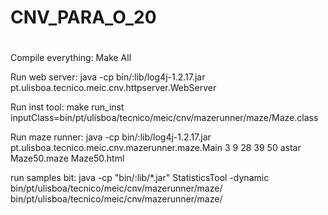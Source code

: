 # CNV_PARA_O_20
#

Compile everything: Make All

Run web server: java -cp bin/:lib/log4j-1.2.17.jar pt.ulisboa.tecnico.meic.cnv.httpserver.WebServer

Run inst tool: make run_inst inputClass=bin/pt/ulisboa/tecnico/meic/cnv/mazerunner/maze/Maze.class

Run maze runner: java -cp bin/:lib/log4j-1.2.17.jar pt.ulisboa.tecnico.meic.cnv.mazerunner.maze.Main 3 9 28 39 50 astar Maze50.maze Maze50.html


run samples bit:
java -cp "bin/:lib/*.jar" StatisticsTool -dynamic bin/pt/ulisboa/tecnico/meic/cnv/mazerunner/maze/ bin/pt/ulisboa/tecnico/meic/cnv/mazerunner/maze/
